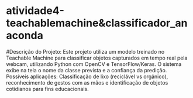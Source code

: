 # atividade4-teachablemachine&classificador_anaconda

#Descrição do Projeto: Este projeto utiliza um modelo treinado no Teachable Machine para classificar objetos capturados em tempo real pela webcam, utilizando Python com OpenCV e TensorFlow/Keras. O sistema exibe na tela o nome da classe prevista e a confiança da predição. Possíveis aplicações: Classificação de lixo (reciclável vs orgânico), reconhecimento de gestos com as mãos e identificação de objetos cotidianos para fins educacionais.


